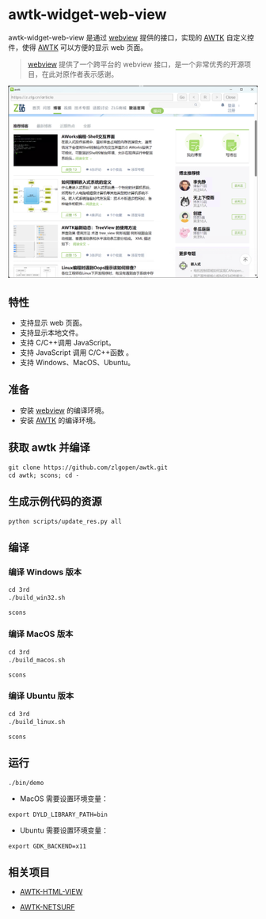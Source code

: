 # awtk-widget-web-view

awtk-widget-web-view 是通过 [webview](https://github.com/webview/webview) 提供的接口，实现的 [AWTK](https://github.com/zlgopen/awtk) 自定义控件，使得 [AWTK](https://github.com/zlgopen/awtk) 可以方便的显示 web 页面。

> [webview](https://github.com/webview/webview) 提供了一个跨平台的 webview 接口，是一个非常优秀的开源项目，在此对原作者表示感谢。

![](docs/images/ui.png)

## 特性

* 支持显示 web 页面。
* 支持显示本地文件。
* 支持 C/C++调用 JavaScript。
* 支持 JavaScript 调用 C/C++函数 。
* 支持 Windows、MacOS、Ubuntu。
  
## 准备

* 安装 [webview](https://github.com/webview/webview) 的编译环境。
* 安装 [AWTK](https://github.com/zlgopen/awtk) 的编译环境。
  

## 获取 awtk 并编译

```
git clone https://github.com/zlgopen/awtk.git
cd awtk; scons; cd -
```

## 生成示例代码的资源

```
python scripts/update_res.py all
```

## 编译

### 编译 Windows 版本

```
cd 3rd
./build_win32.sh
```

```
scons
```

### 编译 MacOS 版本

```
cd 3rd
./build_macos.sh
```

```
scons
```

### 编译 Ubuntu 版本

```
cd 3rd
./build_linux.sh
```

```
scons
```

## 运行

```
./bin/demo
```

* MacOS 需要设置环境变量：

```
export DYLD_LIBRARY_PATH=bin
```

* Ubuntu 需要设置环境变量：

```
export GDK_BACKEND=x11
```

## 相关项目

* [AWTK-HTML-VIEW](https://github.com/zlgopen/awtk-widget-html-view)

* [AWTK-NETSURF](https://github.com/zlgopen/awtk-widget-netsurf)
